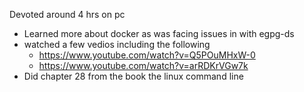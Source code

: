 Devoted around 4 hrs on pc
- Learned more about docker as was facing issues in with egpg-ds
- watched a few vedios including the following
  - https://www.youtube.com/watch?v=Q5POuMHxW-0
  - https://www.youtube.com/watch?v=arRDKrVGw7k
- Did chapter 28 from the book the linux command line
